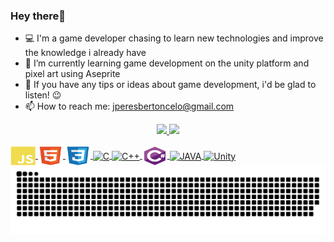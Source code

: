 ### Hey there👋

- 💻 I'm a game developer chasing to learn new technologies and improve the knowledge i already have
- 🌱 I’m currently learning game development on the unity platform and pixel art using Aseprite
- 🤔 If you have any tips or ideas about game development, i'd be glad to listen! 😉
- 📫 How to reach me: jperesbertoncelo@gmail.com


<div align="center">
  <a href="https://github.com/joaobertoncelo">
  <img height="180em" src="https://github-readme-stats.vercel.app/api?username=joaobertoncelo&show_icons=true&theme=tokyonight&include_all_commits=true&count_private=true"/>
  <img height="180em" src="https://github-readme-stats.vercel.app/api/top-langs/?username=joaobertoncelo&layout=compact&langs_count=7&theme=tokyonight"/>
</div>
<div style="display: inline_block"><br>
  <img align="center" alt="Js" height="30" width="40" src="https://raw.githubusercontent.com/devicons/devicon/master/icons/javascript/javascript-plain.svg">
  <img align="center" alt="HTML" height="30" width="40" src="https://raw.githubusercontent.com/devicons/devicon/master/icons/html5/html5-original.svg">
  <img align="center" alt="CSS" height="30" width="40" src="https://raw.githubusercontent.com/devicons/devicon/master/icons/css3/css3-original.svg">
  <img align="center" alt="C" height="30" width="40" src="https://cdn.jsdelivr.net/gh/devicons/devicon/icons/c/c-original.svg" />
  <img align="center" alt="C++" height="30" width="40" src="https://cdn.jsdelivr.net/gh/devicons/devicon/icons/cplusplus/cplusplus-original.svg" />
  <img align="center" alt="Csharp" height="30" width="40" src="https://raw.githubusercontent.com/devicons/devicon/master/icons/csharp/csharp-original.svg">
  <img align="center" alt="JAVA" height="30" width="40"src="https://cdn.jsdelivr.net/gh/devicons/devicon/icons/java/java-original.svg" />
  <img align="center" alt="Unity" height="30" width="40" src="https://cdn.jsdelivr.net/gh/devicons/devicon/icons/unity/unity-original.svg" />
</div>
  
<picture>
  <source media="(prefers-color-scheme: dark)" srcset="https://raw.githubusercontent.com/JoaoBertoncelo/JoaoBertoncelo/output/github-contribution-grid-snake-dark.svg">
  <source media="(prefers-color-scheme: light)" srcset="https://raw.githubusercontent.com/JoaoBertoncelo/JoaoBertoncelo/output/github-contribution-grid-snake.svg">
  <img alt="github contribution grid snake animation" src="https://raw.githubusercontent.com/JoaoBertoncelo/JoaoBertoncelo/output/github-contribution-grid-snake.svg">
</picture>

<!--

Here are some ideas to get you started:

- 🔭 I’m currently working on full-stack game developing
- 👯 I’m looking to collaborate on ...
- 🤔 I’m looking for help with ...
- 💬 Ask me about ...
- 😄 Pronouns: ...
- ⚡ Fun fact: ...
-->
